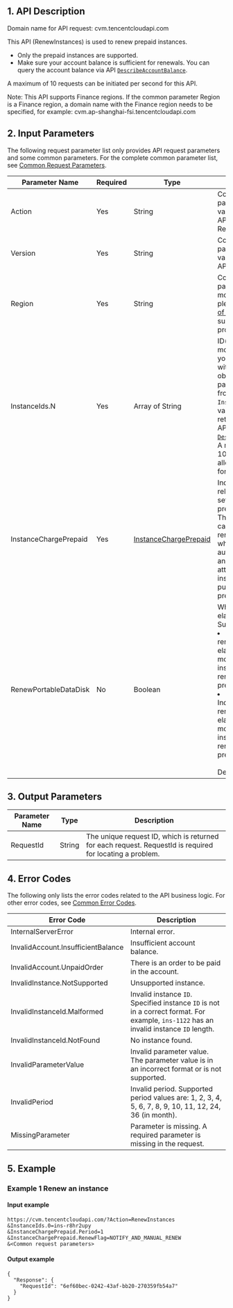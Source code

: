 ## 1. API Description

Domain name for API request: cvm.tencentcloudapi.com

This API (RenewInstances) is used to renew prepaid instances.

* Only the prepaid instances are supported.
* Make sure your account balance is sufficient for renewals. You can query the account balance via API [`DescribeAccountBalance`](https://cloud.tencent.com/document/product/378/4397).

A maximum of 10 requests can be initiated per second for this API.

Note: This API supports Finance regions. If the common parameter Region is a Finance region, a domain name with the Finance region needs to be specified, for example: cvm.ap-shanghai-fsi.tencentcloudapi.com



## 2. Input Parameters

The following request parameter list only provides API request parameters and some common parameters. For the complete common parameter list, see [Common Request Parameters](/document/api/213/15692).

| Parameter Name | Required | Type | Description |
|---------|---------|---------|---------|
| Action | Yes | String | Common parameter. The value used for this API: RenewInstances |
| Version | Yes |  String | Common parameter. The value used for this API: 2017-03-12 |
| Region | Yes |  String | Common parameter. For more information, please see the [list of regions](/document/api/213/15692#.E5.9C.B0.E5.9F.9F.E5.88.97.E8.A1.A8) supported by the product. |
| InstanceIds.N | Yes |  Array of String | ID(s) of one or more instances you are working with. You can obtain the parameter value from the `InstanceId` field value in the returned result of API [`DescribeInstances`](https://cloud.tencent.com/document/api/213/9388). A maximum of 100 instances are allowed in a batch for each request. |
| InstanceChargePrepaid | Yes | [InstanceChargePrepaid](/document/api/213/##InstanceChargePrepaid) | Indicates the relevant parameter setting for the prepaid mode. This parameter can specify the renewal length, whether to set automatic renewal and other attributes for the instance purchased on a prepaid basis. |
| RenewPortableDataDisk | No | Boolean | Whether to renew elastic data disks. Supported values: <br><li>TRUE: Indicates renewing the elastic data disks mounted to the instance when renewing a prepaid instance<br><li>FALSE: Indicates not renewing the elastic data disks mounted to the instance when renewing a prepaid instance<br><br>Default: TRUE. |

## 3. Output Parameters

| Parameter Name | Type | Description |
|---------|---------|---------|
| RequestId | String | The unique request ID, which is returned for each request. RequestId is required for locating a problem. |

## 4. Error Codes

The following only lists the error codes related to the API business logic. For other error codes, see [Common Error Codes](/document/api/213/15694#.E5.85.AC.E5.85.B1.E9.94.99.E8.AF.AF.E7.A0.81).

| Error Code | Description |
|---------|---------|
| InternalServerError | Internal error. |
| InvalidAccount.InsufficientBalance | Insufficient account balance. |
| InvalidAccount.UnpaidOrder | There is an order to be paid in the account. |
| InvalidInstance.NotSupported | Unsupported instance. |
| InvalidInstanceId.Malformed | Invalid instance `ID`. Specified instance `ID` is not in a correct format. For example, `ins-1122` has an invalid instance `ID` length. |
| InvalidInstanceId.NotFound | No instance found. |
| InvalidParameterValue | Invalid parameter value. The parameter value is in an incorrect format or is not supported. |
| InvalidPeriod | Invalid period. Supported period values are: 1, 2, 3, 4, 5, 6, 7, 8, 9, 10, 11, 12, 24, 36 (in month). |
| MissingParameter | Parameter is missing. A required parameter is missing in the request. |

## 5. Example

### Example 1 Renew an instance

#### Input example

```
https://cvm.tencentcloudapi.com/?Action=RenewInstances
&InstanceIds.0=ins-r8hr2upy
&InstanceChargePrepaid.Period=1
&InstanceChargePrepaid.RenewFlag=NOTIFY_AND_MANUAL_RENEW
&<Common request parameters>
```

#### Output example

```
{
  "Response": {
    "RequestId": "6ef60bec-0242-43af-bb20-270359fb54a7"
  }
}
```


